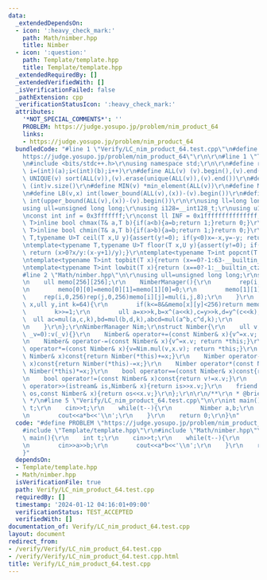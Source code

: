 ```yaml
---
data:
  _extendedDependsOn:
  - icon: ':heavy_check_mark:'
    path: Math/nimber.hpp
    title: Nimber
  - icon: ':question:'
    path: Template/template.hpp
    title: Template/template.hpp
  _extendedRequiredBy: []
  _extendedVerifiedWith: []
  _isVerificationFailed: false
  _pathExtension: cpp
  _verificationStatusIcon: ':heavy_check_mark:'
  attributes:
    '*NOT_SPECIAL_COMMENTS*': ''
    PROBLEM: https://judge.yosupo.jp/problem/nim_product_64
    links:
    - https://judge.yosupo.jp/problem/nim_product_64
  bundledCode: "#line 1 \"Verify/LC_nim_product_64.test.cpp\"\n#define PROBLEM \"\
    https://judge.yosupo.jp/problem/nim_product_64\"\r\n\r\n#line 1 \"Template/template.hpp\"\
    \n#include <bits/stdc++.h>\r\nusing namespace std;\r\n\r\n#define rep(i,a,b) for(int\
    \ i=(int)(a);i<(int)(b);i++)\r\n#define ALL(v) (v).begin(),(v).end()\r\n#define\
    \ UNIQUE(v) sort(ALL(v)),(v).erase(unique(ALL(v)),(v).end())\r\n#define SZ(v)\
    \ (int)v.size()\r\n#define MIN(v) *min_element(ALL(v))\r\n#define MAX(v) *max_element(ALL(v))\r\
    \n#define LB(v,x) int(lower_bound(ALL(v),(x))-(v).begin())\r\n#define UB(v,x)\
    \ int(upper_bound(ALL(v),(x))-(v).begin())\r\n\r\nusing ll=long long int;\r\n\
    using ull=unsigned long long;\r\nusing i128=__int128_t;\r\nusing u128=__uint128_t;\r\
    \nconst int inf = 0x3fffffff;\r\nconst ll INF = 0x1fffffffffffffff;\r\n\r\ntemplate<typename\
    \ T>inline bool chmax(T& a,T b){if(a<b){a=b;return 1;}return 0;}\r\ntemplate<typename\
    \ T>inline bool chmin(T& a,T b){if(a>b){a=b;return 1;}return 0;}\r\ntemplate<typename\
    \ T,typename U>T ceil(T x,U y){assert(y!=0); if(y<0)x=-x,y=-y; return (x>0?(x+y-1)/y:x/y);}\r\
    \ntemplate<typename T,typename U>T floor(T x,U y){assert(y!=0); if(y<0)x=-x,y=-y;\
    \ return (x>0?x/y:(x-y+1)/y);}\r\ntemplate<typename T>int popcnt(T x){return __builtin_popcountll(x);}\r\
    \ntemplate<typename T>int topbit(T x){return (x==0?-1:63-__builtin_clzll(x));}\r\
    \ntemplate<typename T>int lowbit(T x){return (x==0?-1:__builtin_ctzll(x));}\n\
    #line 2 \"Math/nimber.hpp\"\n\r\nusing ull=unsigned long long;\r\nstruct NimberManager{\r\
    \n    ull memo[256][256];\r\n    NimberManager(){\r\n        rep(i,0,256)rep(j,0,256)memo[i][j]=256;\r\
    \n        memo[0][0]=memo[0][1]=memo[1][0]=0;\r\n        memo[1][1]=1;\r\n   \
    \     rep(i,0,256)rep(j,0,256)memo[i][j]=mul(i,j,8);\r\n    }\r\n    ull mul(ull\
    \ x,ull y,int k=64){\r\n        if(k<=8&&memo[x][y]<256)return memo[x][y];\r\n\
    \        k>>=1;\r\n        ull a=x>>k,b=x^(a<<k),c=y>>k,d=y^(c<<k);\r\n      \
    \  ull ac=mul(a,c,k),bd=mul(b,d,k),abcd=mul(a^b,c^d,k);\r\n        return mul(ac,1ull<<(k-1),k)^(abcd^bd)<<k^bd;\r\
    \n    }\r\n};\r\nNimberManager Nim;\r\nstruct Nimber{\r\n    ull v;\r\n    Nimber(ull\
    \ _v=0):v(_v){}\r\n    Nimber& operator+=(const Nimber& x){v^=x.v; return *this;}\r\
    \n    Nimber& operator-=(const Nimber& x){v^=x.v; return *this;}\r\n    Nimber&\
    \ operator*=(const Nimber& x){v=Nim.mul(v,x.v); return *this;}\r\n    Nimber operator+(const\
    \ Nimber& x)const{return Nimber(*this)+=x;}\r\n    Nimber operator-(const Nimber&\
    \ x)const{return Nimber(*this)-=x;}\r\n    Nimber operator*(const Nimber& x)const{return\
    \ Nimber(*this)*=x;}\r\n    bool operator==(const Nimber& x)const{return v==x.v;}\r\
    \n    bool operator!=(const Nimber& x)const{return v!=x.v;}\r\n    friend istream&\
    \ operator>>(istream& is,Nimber& x){return is>>x.v;}\r\n    friend ostream& operator<<(ostream&\
    \ os,const Nimber& x){return os<<x.v;}\r\n};\r\n\r\n/**\r\n * @brief Nimber\r\n\
    \ */\n#line 5 \"Verify/LC_nim_product_64.test.cpp\"\n\r\nint main(){\r\n    int\
    \ t;\r\n    cin>>t;\r\n    while(t--){\r\n        Nimber a,b;\r\n        cin>>a>>b;\r\
    \n        cout<<a*b<<'\\n';\r\n    }\r\n    return 0;\r\n}\n"
  code: "#define PROBLEM \"https://judge.yosupo.jp/problem/nim_product_64\"\r\n\r\n\
    #include \"Template/template.hpp\"\r\n#include \"Math/nimber.hpp\"\r\n\r\nint\
    \ main(){\r\n    int t;\r\n    cin>>t;\r\n    while(t--){\r\n        Nimber a,b;\r\
    \n        cin>>a>>b;\r\n        cout<<a*b<<'\\n';\r\n    }\r\n    return 0;\r\n\
    }"
  dependsOn:
  - Template/template.hpp
  - Math/nimber.hpp
  isVerificationFile: true
  path: Verify/LC_nim_product_64.test.cpp
  requiredBy: []
  timestamp: '2024-01-12 04:16:01+09:00'
  verificationStatus: TEST_ACCEPTED
  verifiedWith: []
documentation_of: Verify/LC_nim_product_64.test.cpp
layout: document
redirect_from:
- /verify/Verify/LC_nim_product_64.test.cpp
- /verify/Verify/LC_nim_product_64.test.cpp.html
title: Verify/LC_nim_product_64.test.cpp
---
```

